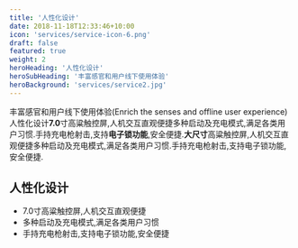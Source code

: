 ```yaml
---
title: '人性化设计'
date: 2018-11-18T12:33:46+10:00
icon: 'services/service-icon-6.png'
draft: false
featured: true
weight: 2
heroHeading: '人性化设计'
heroSubHeading: '丰富感官和用户线下使用体验'
heroBackground: 'services/service2.jpg'
---
```


丰富感官和用户线下使用体验(Enrich the senses and offline user experience)
人性化设计**7.0**寸高粱触控屏,人机交互直观便捷多种启动及充电模式,满足各类用户习惯.手持充电枪射击,支持**电子锁功能**,安全便捷.**大尺寸**高粱触控屏,人机交互直观便捷多种启动及充电模式,满足各类用户习惯.手持充电枪射击,支持电子锁功能,安全便捷.

## 人性化设计

- 7.0寸高粱触控屏,人机交互直观便捷
- 多种启动及充电模式,满足各类用户习惯
- 手持充电枪射击,支持电子锁功能,安全便捷


